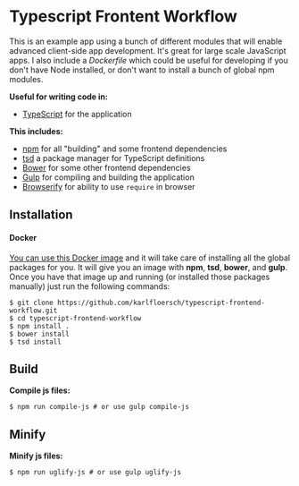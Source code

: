 # Typescript Frontent Workflow
This is an example app using a bunch of different modules that will enable advanced client-side app development.
It's great for large scale JavaScript apps. I also include a *Dockerfile* which could be useful for developing
if you don't have Node installed, or don't want to install a bunch of global npm modules.

**Useful for writing code in:**

* [TypeScript](http://www.typescriptlang.org/) for the application

**This includes:**

* [npm](http://npmjs.org/) for all "building" and some frontend dependencies
* [tsd](https://github.com/DefinitelyTyped/tsd) a package manager for TypeScript definitions
* [Bower](http://bower.io/) for some other frontend dependencies
* [Gulp](http://gulpjs.com/) for compiling and building the application
* [Browserify](http://browserify.org/) for ability to use `require` in browser

## Installation

#### Docker
[You can use this Docker image](https://hub.docker.com/r/karlfloersch/typescript-frontend/) and it will take care of installing all the global packages for you. It will give you an image with **npm**, **tsd**, **bower**, and **gulp**. Once you have that image up and running (or installed those packages manually) just run the following commands:

```
$ git clone https://github.com/karlfloersch/typescript-frontend-workflow.git
$ cd typescript-frontend-workflow
$ npm install .
$ bower install
$ tsd install
```

## Build

**Compile js files:**

```
$ npm run compile-js # or use gulp compile-js
```

## Minify

**Minify js files:**

```
$ npm run uglify-js # or use gulp uglify-js
```
